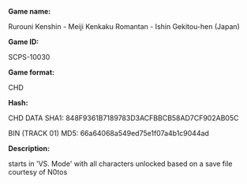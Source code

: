 **Game name:**

Rurouni Kenshin - Meiji Kenkaku Romantan - Ishin Gekitou-hen (Japan)

**Game ID:**

SCPS-10030

**Game format:**

CHD

**Hash:**

CHD DATA SHA1: 848F9361B7189783D3ACFBBCB58AD7CF902AB05C

BIN (TRACK 01) MD5: 66a64068a549ed75e1f07a4b1c9044ad

**Description:**

starts in 'VS. Mode' with all characters unlocked
based on a save file courtesy of N0tos